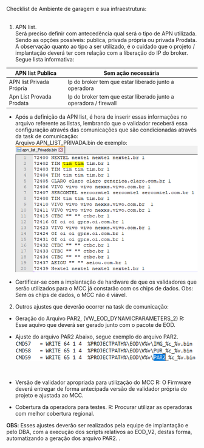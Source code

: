 Checklist de Ambiente de garagem e sua infraestrutura: <br><br>


1. APN list. <br>
  Será preciso definir com antecedência qual será o tipo de APN utilizada. Sendo as opções possíveis: publica, privada própria ou privada Prodata.<br>
A observação quanto ao tipo a ser utilizado, é o cuidado que o projeto / implantação deverá ter com relação com a liberação do IP do broker.<br>
Segue lista informativa:<br>

| APN list Publica | Sem ação necessária |
|--|--|
| APN list Privada Própria | Ip do broker tem que estar liberado junto a operadora |
| Apn List Provada Prodata | Ip do broker tem que estar liberado junto a operadora / firewall  |

- Após a definição da APN list, é hora de inserir essas informações no arquivo referente as listas, lembrando que o validador receberá essa configuração através das comunicações que são condicionadas através da task de comunicação:<br>
Arquivo APN_LIST_PRIVADA.bin de exemplo:<br>
![image.png](/.attachments/image-5b8c7888-26ec-4b71-9bf2-4cafbfd871e1.png)

- Certificar-se com a implantação de hardware de que os validadores que serão utilizados para o MCC já constarão com os chips de dados.
  Obs: Sem os chips de dados,  o MCC não é viável.

2. Outros ajustes que deverão ocorrer na task de comunicação:
- Geração do Arquivo PAR2, (VW_EOD_DYNAMICPARAMETERS_2)
   R: Esse aquivo que deverá ser gerado junto com o pacote de EOD.    

- Ajuste do arquivo PAR2
  Abaixo, segue exemplo do arquivo PAR2.<br>
![image.png](/.attachments/image-910d1c39-27eb-402a-ba45-70fb6b2e449d.png)
<BR>



- Versão de validador apropriada para utilização do MCC
  R: O Firmware deverá entregar de forma antecipada versão de validador própria do projeto e ajustada ao MCC.

- Cobertura da operadora para testes.
  R: Procurar utilizar as operadoras com melhor cobertura regional.



**OBS**: Esses ajustes deverão ser realizados pela equipe de implantação e pelo DBA, com a execução dos scripts relativos ao EOD_V2, destas forma, automatizando a geração dos arquivo PAR2.
.